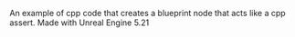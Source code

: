 An example of cpp code that creates a blueprint node that acts like a cpp assert. Made with Unreal Engine 5.21